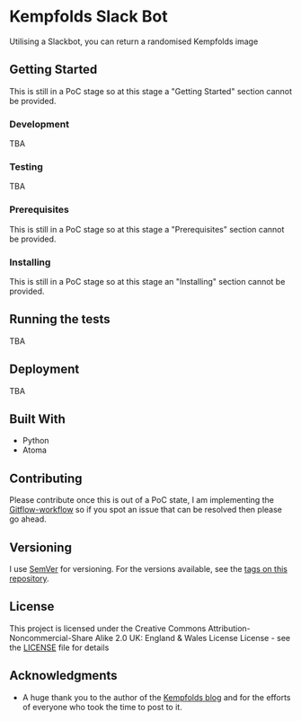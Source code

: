 # Kempfolds Slack Bot

Utilising a Slackbot, you can return a randomised Kempfolds image

## Getting Started

This is still in a PoC stage so at this stage a "Getting Started" section cannot be provided.

### Development
TBA

### Testing
TBA

### Prerequisites
This is still in a PoC stage so at this stage a "Prerequisites" section cannot be provided.

### Installing
This is still in a PoC stage so at this stage an "Installing" section cannot be provided.

## Running the tests
TBA

## Deployment
TBA

## Built With

* Python
* Atoma

## Contributing

Please contribute once this is out of a PoC state, I am implementing the [Gitflow-workflow](https://www.atlassian.com/git/tutorials/comparing-workflows/gitflow-workflow) so if you spot an issue that can be resolved then please go ahead.

## Versioning

I use [SemVer](http://semver.org/) for versioning. For the versions available, see the [tags on this repository](https://github.com/dmunn/Kempfolds/tags).

## License

This project is licensed under the Creative Commons Attribution-Noncommercial-Share Alike 2.0 UK: England & Wales License License - see the [LICENSE](LICENSE) file for details

## Acknowledgments

* A huge thank you to the author of the [Kempfolds blog](http://kempfolds.blogspot.com/) and for the efforts of everyone who took the time to post to it.
